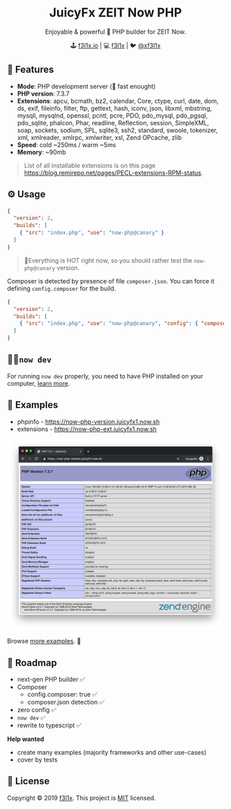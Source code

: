 <h1 align=center>JuicyFx ZEIT Now PHP</h1>

<p align=center>
Enjoyable & powerful 🐘 PHP builder for ZEIT Now.
</p>

<p align=center>
🕹 <a href="https://f3l1x.io">f3l1x.io</a> | 💻 <a href="https://github.com/f3l1x">f3l1x</a> | 🐦 <a href="https://twitter.com/xf3l1x">@xf3l1x</a>
</p>

## 🤗 Features

- **Mode**: PHP development server (🚀 fast enought)
- **PHP version**: 7.3.7
- **Extensions**: apcu, bcmath, bz2, calendar, Core, ctype, curl, date, dom, ds, exif, fileinfo, filter, ftp, gettext, hash, iconv, json, libxml, mbstring, mysqli, mysqlnd, openssl, pcntl, pcre, PDO, pdo_mysql, pdo_pgsql, pdo_sqlite, phalcon, Phar, readline, Reflection, session, SimpleXML, soap, sockets, sodium, SPL, sqlite3, ssh2, standard, swoole, tokenizer, xml, xmlreader, xmlrpc, xmlwriter, xsl, Zend OPcache, zlib
- **Speed**: cold ~250ms / warm ~5ms
- **Memory**: ~90mb

> List of all installable extensions is on this page https://blog.remirepo.net/pages/PECL-extensions-RPM-status.

## ⚙️ Usage

```json
{
  "version": 2,
  "builds": [
    { "src": "index.php", "use": "now-php@canary" }
  ]
}
```

> 🚧Everything is HOT right now, so you should rather test the `now-php@canary` version.

Composer is detected by presence of file `composer.json`. You can force it defining `config.composer` for the build.

```json
{
  "version": 2,
  "builds": [
    { "src": "index.php", "use": "now-php@canary", "config": { "composer": true } }
  ]
}
```

## 👨‍💻`now dev`

For running `now dev` properly, you need to have PHP installed on your computer, [learn more](NOW.md).

## 👀 Examples

- phpinfo - https://now-php-version.juicyfx1.now.sh
- extensions - https://now-php-ext.juicyfx1.now.sh

![](docs/phpinfo.png)

Browse [more examples](examples). 👀

## 🚧 Roadmap

- next-gen PHP builder ✅
- Composer
  - config.composer: true ✅
  - composer.json detection ✅
- zero config ✅
- `now dev` ✅
- rewrite to typescript ✅

**Help wanted**

- create many examples (majority frameworks and other use-cases)
- cover by tests

## 📝 License

Copyright © 2019 [f3l1x](https://github.com/f3l1x).
This project is [MIT](LICENSE) licensed.
